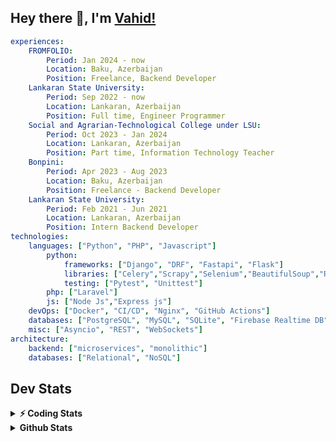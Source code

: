 
## Hey there 👋, I'm [Vahid!](https://github.com/vahidzhe/)

```yaml
experiences:
    FROMFOLIO:
        Period: Jan 2024 - now
        Location: Baku, Azerbaijan
        Position: Freelance, Backend Developer
    Lankaran State University:
        Period: Sep 2022 - now
        Location: Lankaran, Azerbaijan
        Position: Full time, Engineer Programmer
    Social and Agrarian-Technological College under LSU:
        Period: Oct 2023 - Jan 2024
        Location: Lankaran, Azerbaijan
        Position: Part time, Information Technology Teacher
    Bonpini:
        Period: Apr 2023 - Aug 2023
        Location: Baku, Azerbaijan
        Position: Freelance - Backend Developer 
    Lankaran State University:
        Period: Feb 2021 - Jun 2021
        Location: Lankaran, Azerbaijan
        Position: Intern Backend Developer
technologies:
    languages: ["Python", "PHP", "Javascript"]
        python:
            frameworks: ["Django", "DRF", "Fastapi", "Flask"]
            libraries: ["Celery","Scrapy","Selenium","BeautifulSoup","Requests"]
            testing: ["Pytest", "Unittest"]
        php: ["Laravel"]
        js: ["Node Js","Express js"]
    devOps: ["Docker", "CI/CD", "Nginx", "GitHub Actions"]
    databases: ["PostgreSQL", "MySQL", "SQLite", "Firebase Realtime DB", "Redis"]
    misc: ["Asyncio", "REST", "WebSockets"]
architecture: 
    backend: ["microservices", "monolithic"]
    databases: ["Relational", "NoSQL"]
```



## Dev Stats

<details>
  <summary><b>⚡ Coding Stats</b></summary>

<!--START_SECTION:waka-->
![Code Time](http://img.shields.io/badge/Code%20Time-742%20hrs%2056%20mins-blue)

![Profile Views](http://img.shields.io/badge/Profile%20Views-1-blue)

**🐱 My GitHub Data** 

> 📦 ? Used in GitHub's Storage 
 > 
> 🏆 832 Contributions in the Year 2025
 > 
> 💼 Opted to Hire
 > 
> 📜 14 Public Repositories 
 > 
> 🔑 0 Private Repositories 
 > 
**I'm an Early 🐤** 

```text
🌞 Morning                3564 commits        ████░░░░░░░░░░░░░░░░░░░░░   15.30 % 
🌆 Daytime                12004 commits       █████████████░░░░░░░░░░░░   51.54 % 
🌃 Evening                5394 commits        ██████░░░░░░░░░░░░░░░░░░░   23.16 % 
🌙 Night                  2330 commits        ██░░░░░░░░░░░░░░░░░░░░░░░   10.00 % 
```


📊 **This Week I Spent My Time On** 

```text
🕑︎ Time Zone: Asia/Baku

💬 Programming Languages: 
Python                   17 hrs 27 mins      ██████████████████████░░░   88.79 % 
PHP                      1 hr 27 mins        ██░░░░░░░░░░░░░░░░░░░░░░░   07.41 % 
TOML                     19 mins             ░░░░░░░░░░░░░░░░░░░░░░░░░   01.62 % 
JavaScript               12 mins             ░░░░░░░░░░░░░░░░░░░░░░░░░   01.02 % 
Docker                   4 mins              ░░░░░░░░░░░░░░░░░░░░░░░░░   00.36 % 

🐱‍💻 Projects: 
fromfolio-backend-v2     17 hrs 56 mins      ███████████████████████░░   91.18 % 
lsu-library-production   57 mins             █░░░░░░░░░░░░░░░░░░░░░░░░   04.87 % 
mezun                    42 mins             █░░░░░░░░░░░░░░░░░░░░░░░░   03.58 % 
integrify-template-python4 mins              ░░░░░░░░░░░░░░░░░░░░░░░░░   00.38 % 
```

**I Mostly Code in Python** 

```text
Python                   26 repos            ██████████░░░░░░░░░░░░░░░   41.94 % 
PHP                      10 repos            ████░░░░░░░░░░░░░░░░░░░░░   16.13 % 
JavaScript               9 repos             ████░░░░░░░░░░░░░░░░░░░░░   14.52 % 
CSS                      6 repos             ██░░░░░░░░░░░░░░░░░░░░░░░   09.68 % 
HTML                     4 repos             ██░░░░░░░░░░░░░░░░░░░░░░░   06.45 % 
```




 Last Updated on 23/10/2025 00:44:22 UTC
<!--END_SECTION:waka-->
</details>


<details>
  <summary><b> Github Stats</b></summary>

  <br />
  <img height="180em" src="https://github-readme-stats.vercel.app/api?username=vahidzhe&show_icons=true&hide_border=true&&count_private=true&include_all_commits=true&theme=dark" />
  <img height="180em" src="https://github-readme-stats.vercel.app/api/top-langs/?username=vahidzhe&exclude_repo=django_recaptcha_v3,django_blog_v1,django_smartedu_course,css_layout1,task-managment,bonpini_backend_codeigniter&show_icons=true&hide_border=true&layout=compact&theme=dark&langs_count=6"/>
</details>






